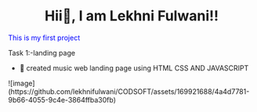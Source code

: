 <h1 align="center"> Hii👋, I am Lekhni Fulwani!!</h1>
<p style="color:blue";> This is my first project </p>

Task 1:-landing page
<ul> 
  <li>🎹 created music web landing page using HTML CSS AND JAVASCRIPT</li>
</ul>
![image](https://github.com/lekhnifulwani/CODSOFT/assets/169921688/4a4d7781-9b66-4055-9c4e-3864ffba30fb)

